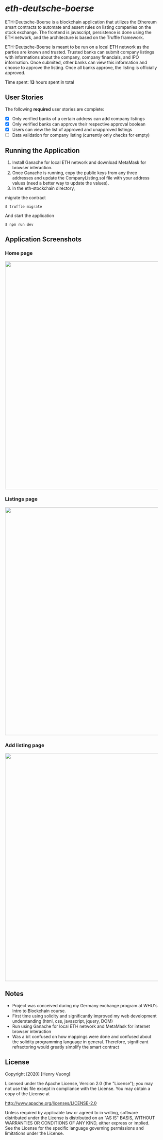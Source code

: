 # *eth-deutsche-boerse*
ETH-Deutsche-Boerse is a blockchain application that utilizes the Ethereum smart contracts to automate and assert rules on listing companies on the stock exchange. The frontend is javascript, persistence is done using the ETH network, and the architecture is based on the Truffle framework.

ETH-Deutsche-Boerse is meant to be run on a local ETH network as the parties are known and trusted. Trusted banks can submit company listings with informations about the company, company financials, and IPO information. Once submited, other banks can view this information and choose to approve the listing. Once all banks approve, the listing is officially approved.

Time spent: **13** hours spent in total

## User Stories

The following **required** user stories are complete:

- [x] Only verified banks of a certain address can add company listings
- [x] Only verified banks can approve their respective approval boolean
- [x] Users can view the list of approved and unapproved listings
- [ ] Data validation for company listing (currently only checks for empty)

## Running the Application

1. Install Ganache for local ETH network and download MetaMask for browser interaction.
2. Once Ganache is running, copy the public keys from any three addresses and update the CompanyListing.sol file with your address values (need a better way to update the values).
3. In the eth-stockchain directory,

migrate the contract
```
$ truffle migrate
```
And start the application
```
$ npm run dev
```

## Application Screenshots

### Home page
<img src="" width=750>

### Listings page
<img src="" width=750>

### Add listing page
<img src="" width=750>

## Notes

- Project was conceived during my Germany exchange program at WHU's Intro to Blockchain course.
- First time using solidity and significantly improved my web development understanding (html, css, javascript, jquery, DOM)
- Run using Ganache for local ETH network and MetaMask for internet browser interaction
- Was a bit confused on how mappings were done and confused about the solidity programming language in general. Therefore, significant refractoring would greatly simplify the smart contract

## License

Copyright [2020] [Henry Vuong]

Licensed under the Apache License, Version 2.0 (the "License");
you may not use this file except in compliance with the License.
You may obtain a copy of the License at

http://www.apache.org/licenses/LICENSE-2.0

Unless required by applicable law or agreed to in writing, software
distributed under the License is distributed on an "AS IS" BASIS,
WITHOUT WARRANTIES OR CONDITIONS OF ANY KIND, either express or implied.
See the License for the specific language governing permissions and
limitations under the License.
